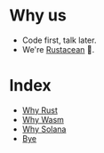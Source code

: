 # Why us

- Code first, talk later.
- We're [Rustacean](https://rustacean-principles.netlify.app/what_is_rust.html) 🦀.

# Index

- [Why Rust](hello/why-rust.md)
- [Why Wasm](hello/why-wasm.md)
- [Why Solana](hello/why-solana.md)
- [Bye](../bye.md)
